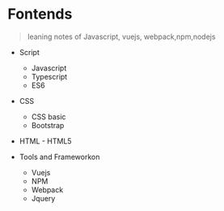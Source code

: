 # Fontends

> leaning notes of Javascript, vuejs, webpack,npm,nodejs

- Script
  - Javascript
  - Typescript
  - ES6
- CSS

  - CSS basic
  - Bootstrap

- HTML - HTML5

- Tools and Frameworkon
  - Vuejs
  - NPM
  - Webpack
  - Jquery
